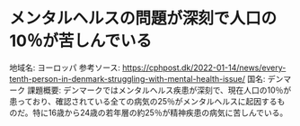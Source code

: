 # メンタルヘルスの問題が深刻で人口の10％が苦しんでいる

地域名: ヨーロッパ
参考ソース: https://cphpost.dk/2022-01-14/news/every-tenth-person-in-denmark-struggling-with-mental-health-issue/
国名: デンマーク
課題概要: デンマークではメンタルヘルス疾患が深刻で、現在人口の10％が患っており、確認されている全ての病気の25％がメンタルヘルスに起因するものだ。特に16歳から24歳の若年層の約25％が精神疾患の病気に苦しんでいる。